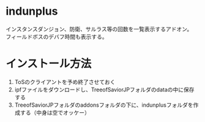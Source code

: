# indunplus
インスタンスダンジョン、防衛、サルラス等の回数を一覧表示するアドオン。  
フィールドボスのデバフ時間も表示する。  

# インストール方法
1. ToSのクライアントを予め終了させておく  
2. ipfファイルをダウンロードし、TreeofSaviorJPフォルダのdataの中に保存する  
3. TreeofSaviorJPフォルダのaddonsフォルダの下に、indunplusフォルダを作成する（中身は空でオッケー）  
